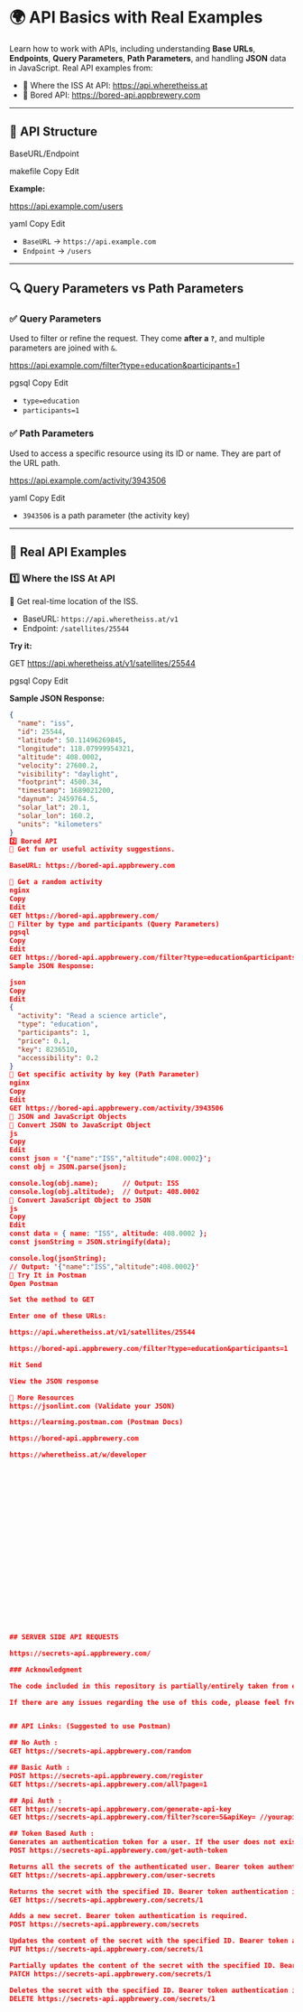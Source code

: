 # 🌍 API Basics with Real Examples

Learn how to work with APIs, including understanding **Base URLs**, **Endpoints**, **Query Parameters**, **Path Parameters**, and handling **JSON** data in JavaScript. Real API examples from:
- 🚀 Where the ISS At API: https://api.wheretheiss.at
- 🎲 Bored API: https://bored-api.appbrewery.com

---

## 📌 API Structure

BaseURL/Endpoint

makefile
Copy
Edit

**Example:**

https://api.example.com/users

yaml
Copy
Edit

- `BaseURL` → `https://api.example.com`
- `Endpoint` → `/users`

---

## 🔍 Query Parameters vs Path Parameters

### ✅ Query Parameters

Used to filter or refine the request. They come **after a `?`**, and multiple parameters are joined with `&`.

https://api.example.com/filter?type=education&participants=1

pgsql
Copy
Edit

- `type=education`
- `participants=1`

### ✅ Path Parameters

Used to access a specific resource using its ID or name. They are part of the URL path.

https://api.example.com/activity/3943506

yaml
Copy
Edit

- `3943506` is a path parameter (the activity key)

---

## 🚀 Real API Examples

### 1️⃣ Where the ISS At API

📡 Get real-time location of the ISS.

- BaseURL: `https://api.wheretheiss.at/v1`
- Endpoint: `/satellites/25544`

**Try it:**

GET https://api.wheretheiss.at/v1/satellites/25544

pgsql
Copy
Edit

**Sample JSON Response:**

```json
{
  "name": "iss",
  "id": 25544,
  "latitude": 50.11496269845,
  "longitude": 118.07999954321,
  "altitude": 408.0002,
  "velocity": 27600.2,
  "visibility": "daylight",
  "footprint": 4500.34,
  "timestamp": 1689021200,
  "daynum": 2459764.5,
  "solar_lat": 20.1,
  "solar_lon": 160.2,
  "units": "kilometers"
}
2️⃣ Bored API
🎯 Get fun or useful activity suggestions.

BaseURL: https://bored-api.appbrewery.com

🔹 Get a random activity
nginx
Copy
Edit
GET https://bored-api.appbrewery.com/
🔹 Filter by type and participants (Query Parameters)
pgsql
Copy
Edit
GET https://bored-api.appbrewery.com/filter?type=education&participants=1
Sample JSON Response:

json
Copy
Edit
{
  "activity": "Read a science article",
  "type": "education",
  "participants": 1,
  "price": 0.1,
  "key": 8236510,
  "accessibility": 0.2
}
🔹 Get specific activity by key (Path Parameter)
nginx
Copy
Edit
GET https://bored-api.appbrewery.com/activity/3943506
🔁 JSON and JavaScript Objects
🔄 Convert JSON to JavaScript Object
js
Copy
Edit
const json = '{"name":"ISS","altitude":408.0002}';
const obj = JSON.parse(json);

console.log(obj.name);      // Output: ISS
console.log(obj.altitude);  // Output: 408.0002
🔄 Convert JavaScript Object to JSON
js
Copy
Edit
const data = { name: "ISS", altitude: 408.0002 };
const jsonString = JSON.stringify(data);

console.log(jsonString);
// Output: '{"name":"ISS","altitude":408.0002}'
🧪 Try It in Postman
Open Postman

Set the method to GET

Enter one of these URLs:

https://api.wheretheiss.at/v1/satellites/25544

https://bored-api.appbrewery.com/filter?type=education&participants=1

Hit Send

View the JSON response

📘 More Resources
https://jsonlint.com (Validate your JSON)

https://learning.postman.com (Postman Docs)

https://bored-api.appbrewery.com

https://wheretheiss.at/w/developer






















## SERVER SIDE API REQUESTS

https://secrets-api.appbrewery.com/

### Acknowledgment

The code included in this repository is partially/entirely taken from external sources for educational purposes. Full credit goes to the original authors. This project is for learning and demonstration only, and no ownership of the original code is claimed.

If there are any issues regarding the use of this code, please feel free to reach out.


## API Links: (Suggested to use Postman)

## No Auth :
GET https://secrets-api.appbrewery.com/random

## Basic Auth :
POST https://secrets-api.appbrewery.com/register
GET https://secrets-api.appbrewery.com/all?page=1

## Api Auth :
GET https://secrets-api.appbrewery.com/generate-api-key
GET https://secrets-api.appbrewery.com/filter?score=5&apiKey= //yourapikey

## Token Based Auth :
Generates an authentication token for a user. If the user does not exist or the password is incorrect, it will return an error.
POST https://secrets-api.appbrewery.com/get-auth-token

Returns all the secrets of the authenticated user. Bearer token authentication is required.
GET https://secrets-api.appbrewery.com/user-secrets

Returns the secret with the specified ID. Bearer token authentication is required.
GET https://secrets-api.appbrewery.com/secrets/1

Adds a new secret. Bearer token authentication is required.
POST https://secrets-api.appbrewery.com/secrets

Updates the content of the secret with the specified ID. Bearer token authentication is required.
PUT https://secrets-api.appbrewery.com/secrets/1

Partially updates the content of the secret with the specified ID. Bearer token authentication is required.
PATCH https://secrets-api.appbrewery.com/secrets/1

Deletes the secret with the specified ID. Bearer token authentication is required.
DELETE https://secrets-api.appbrewery.com/secrets/1


